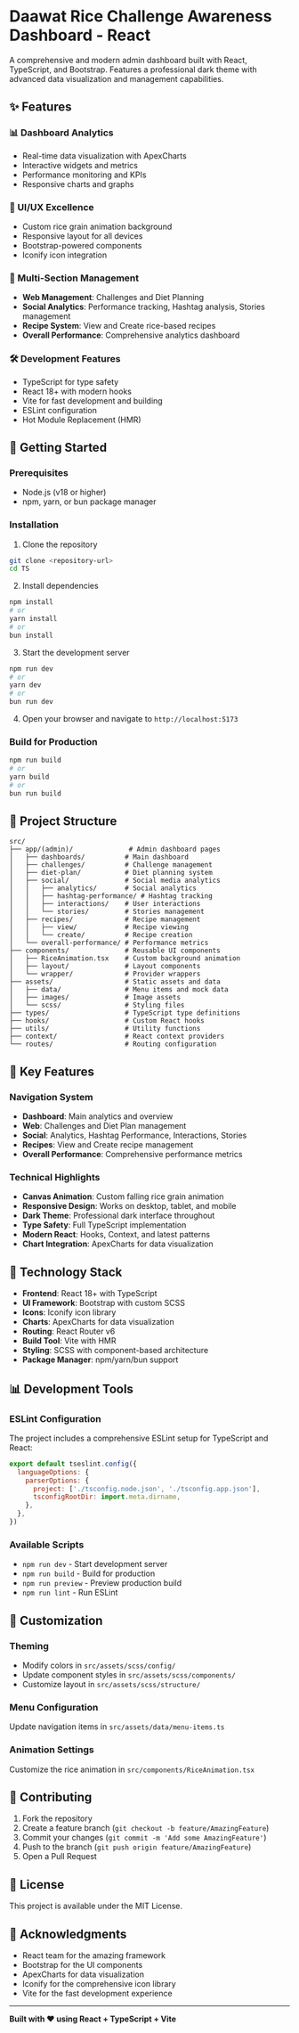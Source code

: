 # Daawat Rice Challenge Awareness Dashboard - React

A comprehensive and modern admin dashboard built with React, TypeScript, and Bootstrap. Features a professional dark theme with advanced data visualization and management capabilities.

## ✨ Features

### 📊 Dashboard Analytics
- Real-time data visualization with ApexCharts
- Interactive widgets and metrics
- Performance monitoring and KPIs
- Responsive charts and graphs

### 🎨 UI/UX Excellence
- Custom rice grain animation background
- Responsive layout for all devices
- Bootstrap-powered components
- Iconify icon integration

### 📱 Multi-Section Management
- **Web Management**: Challenges and Diet Planning
- **Social Analytics**: Performance tracking, Hashtag analysis, Stories management
- **Recipe System**: View and Create rice-based recipes
- **Overall Performance**: Comprehensive analytics dashboard

### 🛠️ Development Features
- TypeScript for type safety
- React 18+ with modern hooks
- Vite for fast development and building
- ESLint configuration
- Hot Module Replacement (HMR)

## 🚀 Getting Started

### Prerequisites
- Node.js (v18 or higher)
- npm, yarn, or bun package manager

### Installation

1. Clone the repository
```bash
git clone <repository-url>
cd TS
```

2. Install dependencies
```bash
npm install
# or
yarn install
# or
bun install
```

3. Start the development server
```bash
npm run dev
# or
yarn dev
# or
bun run dev
```

4. Open your browser and navigate to `http://localhost:5173`

### Build for Production
```bash
npm run build
# or
yarn build
# or
bun run build
```

## 📁 Project Structure

```
src/
├── app/(admin)/              # Admin dashboard pages
│   ├── dashboards/          # Main dashboard
│   ├── challenges/          # Challenge management  
│   ├── diet-plan/           # Diet planning system
│   ├── social/              # Social media analytics
│   │   ├── analytics/       # Social analytics
│   │   ├── hashtag-performance/ # Hashtag tracking
│   │   ├── interactions/    # User interactions
│   │   └── stories/         # Stories management
│   ├── recipes/             # Recipe management
│   │   ├── view/            # Recipe viewing
│   │   └── create/          # Recipe creation
│   └── overall-performance/ # Performance metrics
├── components/              # Reusable UI components
│   ├── RiceAnimation.tsx    # Custom background animation
│   ├── layout/              # Layout components
│   └── wrapper/             # Provider wrappers
├── assets/                  # Static assets and data
│   ├── data/                # Menu items and mock data
│   ├── images/              # Image assets
│   └── scss/                # Styling files
├── types/                   # TypeScript type definitions
├── hooks/                   # Custom React hooks
├── utils/                   # Utility functions
├── context/                 # React context providers
└── routes/                  # Routing configuration
```

## 🎯 Key Features

### Navigation System
- **Dashboard**: Main analytics and overview
- **Web**: Challenges and Diet Plan management
- **Social**: Analytics, Hashtag Performance, Interactions, Stories
- **Recipes**: View and Create recipe management
- **Overall Performance**: Comprehensive performance metrics

### Technical Highlights
- **Canvas Animation**: Custom falling rice grain animation
- **Responsive Design**: Works on desktop, tablet, and mobile
- **Dark Theme**: Professional dark interface throughout
- **Type Safety**: Full TypeScript implementation
- **Modern React**: Hooks, Context, and latest patterns
- **Chart Integration**: ApexCharts for data visualization

## 🔧 Technology Stack

- **Frontend**: React 18+ with TypeScript
- **UI Framework**: Bootstrap with custom SCSS
- **Icons**: Iconify icon library  
- **Charts**: ApexCharts for data visualization
- **Routing**: React Router v6
- **Build Tool**: Vite with HMR
- **Styling**: SCSS with component-based architecture
- **Package Manager**: npm/yarn/bun support

## 📊 Development Tools

### ESLint Configuration
The project includes a comprehensive ESLint setup for TypeScript and React:

```js
export default tseslint.config({
  languageOptions: {
    parserOptions: {
      project: ['./tsconfig.node.json', './tsconfig.app.json'],
      tsconfigRootDir: import.meta.dirname,
    },
  },
})
```

### Available Scripts
- `npm run dev` - Start development server
- `npm run build` - Build for production
- `npm run preview` - Preview production build
- `npm run lint` - Run ESLint

## 🎨 Customization

### Theming
- Modify colors in `src/assets/scss/config/`
- Update component styles in `src/assets/scss/components/`
- Customize layout in `src/assets/scss/structure/`

### Menu Configuration
Update navigation items in `src/assets/data/menu-items.ts`

### Animation Settings
Customize the rice animation in `src/components/RiceAnimation.tsx`

## 🤝 Contributing

1. Fork the repository
2. Create a feature branch (`git checkout -b feature/AmazingFeature`)
3. Commit your changes (`git commit -m 'Add some AmazingFeature'`)
4. Push to the branch (`git push origin feature/AmazingFeature`)
5. Open a Pull Request

## 📝 License

This project is available under the MIT License.

## 🙏 Acknowledgments

- React team for the amazing framework
- Bootstrap for the UI components
- ApexCharts for data visualization
- Iconify for the comprehensive icon library
- Vite for the fast development experience

---

**Built with ❤️ using React + TypeScript + Vite**
